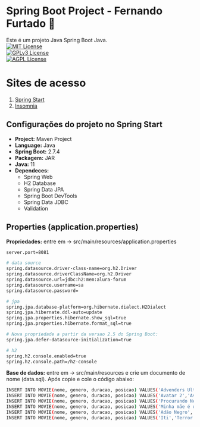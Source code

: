 
# Spring Boot Project - Fernando Furtado :boy:
Este é um projeto Java Spring Boot Java.   
[![MIT License](https://img.shields.io/badge/License-MIT-green.svg)](https://choosealicense.com/licenses/mit/)  
[![GPLv3 License](https://img.shields.io/badge/License-GPL%20v3-yellow.svg)](https://choosealicense.com/licenses/gpl-3.0/)  
[![AGPL License](https://img.shields.io/badge/license-AGPL-blue.svg)](https://choosealicense.com/licenses/gpl-3.0/)

# Sites de acesso 
1. [Spring Start](https://start.spring.io/) 
2. [Insomnia](https://insomnia.rest/download) 
  

## Configurações do projeto no Spring Start  
- **Project:** Maven Project 
- **Language:** Java
- **Spring Boot:** 2.7.4
- **Packagem:** JAR
- **Java:** 11
- **Dependeces:** 
    - Spring Web
    - H2 Database
    - Spring Data JPA
    - Spring Boot DevTools
    - Spring Data JDBC
    - Validation

 ## Properties (application.properties)
**Propriedades:** entre em -> src/main/resources/application.properties
~~~bash  
server.port=8081

# data source
spring.datasource.driver-class-name=org.h2.Driver
spring.datasource.driverClassName=org.h2.Driver
spring.datasource.url=jdbc:h2:mem:alura-forum
spring.datasource.username=sa
spring.datasource.password=

# jpa
spring.jpa.database-platform=org.hibernate.dialect.H2Dialect
spring.jpa.hibernate.ddl-auto=update
spring.jpa.properties.hibernate.show_sql=true
spring.jpa.properties.hibernate.format_sql=true

# Nova propriedade a partir da versao 2.5 do Spring Boot:
spring.jpa.defer-datasource-initialization=true

# h2
spring.h2.console.enabled=true
spring.h2.console.path=/h2-console
~~~

**Base de dados:** entre em -> src/main/resources e crie um documento de nome (data.sql). Após copie e cole o código abaixo: 

~~~bash  
INSERT INTO MOVIE(nome, genero, duracao, posicao) VALUES('Advenders Ultimato','Fantasia',215,1);
INSERT INTO MOVIE(nome, genero, duracao, posicao) VALUES('Avatar 2','Aventura',255,2);
INSERT INTO MOVIE(nome, genero, duracao, posicao) VALUES('Procurando Nemo','Fantasia',185,3);
INSERT INTO MOVIE(nome, genero, duracao, posicao) VALUES('Minha mãe é uma peça','Drama',225,4);
INSERT INTO MOVIE(nome, genero, duracao, posicao) VALUES('Adão Negro','Fantasia',205,5);
INSERT INTO MOVIE(nome, genero, duracao, posicao) VALUES('Iti','Terror',195,6);
~~~

